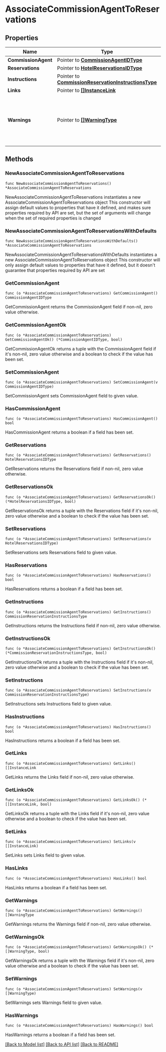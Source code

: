 # AssociateCommissionAgentToReservations

## Properties

Name | Type | Description | Notes
------------ | ------------- | ------------- | -------------
**CommissionAgent** | Pointer to [**CommissionAgentIDType**](CommissionAgentIDType.md) |  | [optional] 
**Reservations** | Pointer to [**HotelReservationsIDType**](HotelReservationsIDType.md) |  | [optional] 
**Instructions** | Pointer to [**CommissionReservationInstructionsType**](CommissionReservationInstructionsType.md) |  | [optional] 
**Links** | Pointer to [**[]InstanceLink**](InstanceLink.md) |  | [optional] 
**Warnings** | Pointer to [**[]WarningType**](WarningType.md) | Used in conjunction with the Success element to define a business error. | [optional] 

## Methods

### NewAssociateCommissionAgentToReservations

`func NewAssociateCommissionAgentToReservations() *AssociateCommissionAgentToReservations`

NewAssociateCommissionAgentToReservations instantiates a new AssociateCommissionAgentToReservations object
This constructor will assign default values to properties that have it defined,
and makes sure properties required by API are set, but the set of arguments
will change when the set of required properties is changed

### NewAssociateCommissionAgentToReservationsWithDefaults

`func NewAssociateCommissionAgentToReservationsWithDefaults() *AssociateCommissionAgentToReservations`

NewAssociateCommissionAgentToReservationsWithDefaults instantiates a new AssociateCommissionAgentToReservations object
This constructor will only assign default values to properties that have it defined,
but it doesn't guarantee that properties required by API are set

### GetCommissionAgent

`func (o *AssociateCommissionAgentToReservations) GetCommissionAgent() CommissionAgentIDType`

GetCommissionAgent returns the CommissionAgent field if non-nil, zero value otherwise.

### GetCommissionAgentOk

`func (o *AssociateCommissionAgentToReservations) GetCommissionAgentOk() (*CommissionAgentIDType, bool)`

GetCommissionAgentOk returns a tuple with the CommissionAgent field if it's non-nil, zero value otherwise
and a boolean to check if the value has been set.

### SetCommissionAgent

`func (o *AssociateCommissionAgentToReservations) SetCommissionAgent(v CommissionAgentIDType)`

SetCommissionAgent sets CommissionAgent field to given value.

### HasCommissionAgent

`func (o *AssociateCommissionAgentToReservations) HasCommissionAgent() bool`

HasCommissionAgent returns a boolean if a field has been set.

### GetReservations

`func (o *AssociateCommissionAgentToReservations) GetReservations() HotelReservationsIDType`

GetReservations returns the Reservations field if non-nil, zero value otherwise.

### GetReservationsOk

`func (o *AssociateCommissionAgentToReservations) GetReservationsOk() (*HotelReservationsIDType, bool)`

GetReservationsOk returns a tuple with the Reservations field if it's non-nil, zero value otherwise
and a boolean to check if the value has been set.

### SetReservations

`func (o *AssociateCommissionAgentToReservations) SetReservations(v HotelReservationsIDType)`

SetReservations sets Reservations field to given value.

### HasReservations

`func (o *AssociateCommissionAgentToReservations) HasReservations() bool`

HasReservations returns a boolean if a field has been set.

### GetInstructions

`func (o *AssociateCommissionAgentToReservations) GetInstructions() CommissionReservationInstructionsType`

GetInstructions returns the Instructions field if non-nil, zero value otherwise.

### GetInstructionsOk

`func (o *AssociateCommissionAgentToReservations) GetInstructionsOk() (*CommissionReservationInstructionsType, bool)`

GetInstructionsOk returns a tuple with the Instructions field if it's non-nil, zero value otherwise
and a boolean to check if the value has been set.

### SetInstructions

`func (o *AssociateCommissionAgentToReservations) SetInstructions(v CommissionReservationInstructionsType)`

SetInstructions sets Instructions field to given value.

### HasInstructions

`func (o *AssociateCommissionAgentToReservations) HasInstructions() bool`

HasInstructions returns a boolean if a field has been set.

### GetLinks

`func (o *AssociateCommissionAgentToReservations) GetLinks() []InstanceLink`

GetLinks returns the Links field if non-nil, zero value otherwise.

### GetLinksOk

`func (o *AssociateCommissionAgentToReservations) GetLinksOk() (*[]InstanceLink, bool)`

GetLinksOk returns a tuple with the Links field if it's non-nil, zero value otherwise
and a boolean to check if the value has been set.

### SetLinks

`func (o *AssociateCommissionAgentToReservations) SetLinks(v []InstanceLink)`

SetLinks sets Links field to given value.

### HasLinks

`func (o *AssociateCommissionAgentToReservations) HasLinks() bool`

HasLinks returns a boolean if a field has been set.

### GetWarnings

`func (o *AssociateCommissionAgentToReservations) GetWarnings() []WarningType`

GetWarnings returns the Warnings field if non-nil, zero value otherwise.

### GetWarningsOk

`func (o *AssociateCommissionAgentToReservations) GetWarningsOk() (*[]WarningType, bool)`

GetWarningsOk returns a tuple with the Warnings field if it's non-nil, zero value otherwise
and a boolean to check if the value has been set.

### SetWarnings

`func (o *AssociateCommissionAgentToReservations) SetWarnings(v []WarningType)`

SetWarnings sets Warnings field to given value.

### HasWarnings

`func (o *AssociateCommissionAgentToReservations) HasWarnings() bool`

HasWarnings returns a boolean if a field has been set.


[[Back to Model list]](../README.md#documentation-for-models) [[Back to API list]](../README.md#documentation-for-api-endpoints) [[Back to README]](../README.md)


